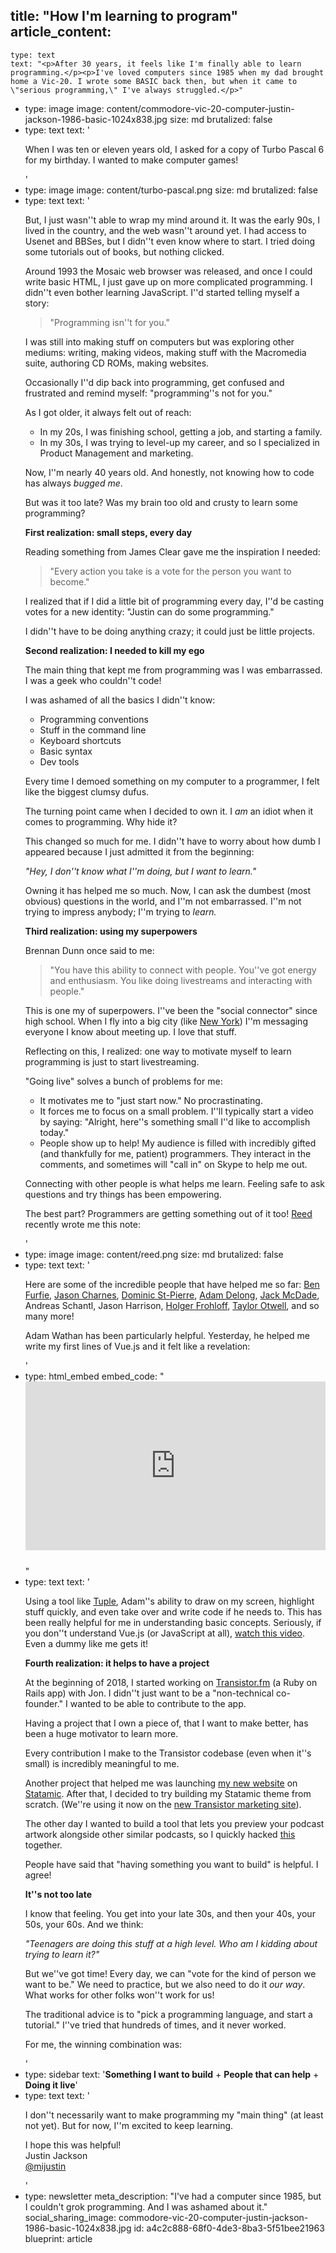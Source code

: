 title: "How I'm learning to program"
article_content:
  -
    type: text
    text: "<p>After 30 years, it feels like I'm finally able to learn programming.</p><p>I've loved computers since 1985 when my dad brought home a Vic-20. I wrote some BASIC back then, but when it came to \"serious programming,\" I've always struggled.</p>"
  -
    type: image
    image: content/commodore-vic-20-computer-justin-jackson-1986-basic-1024x838.jpg
    size: md
    brutalized: false
  -
    type: text
    text: '<p>When I was ten or eleven years old, I asked for a copy of Turbo Pascal 6 for my birthday. I wanted to make computer games!<br></p>'
  -
    type: image
    image: content/turbo-pascal.png
    size: md
    brutalized: false
  -
    type: text
    text: '<p>But, I just wasn''t able to wrap my mind around it. It was the early 90s, I lived in the country, and the web wasn''t around yet. I had access to Usenet and BBSes, but I didn''t even know where to start. I tried doing some tutorials out of books, but nothing clicked.<br></p><p>Around 1993 the Mosaic web browser was released, and once I could write basic HTML, I just gave up on more complicated programming. I didn''t even bother learning JavaScript. I''d started telling myself a story:&nbsp;</p><blockquote><p>"Programming isn''t for you."</p></blockquote><p>I was still into making stuff on computers but was exploring other mediums: writing, making videos, making stuff with the Macromedia suite, authoring CD ROMs, making websites.</p><p>Occasionally I''d dip back into programming, get confused and frustrated and remind myself: "programming''s not for you."</p><p>As I got older, it always felt out of reach:</p><ul><li>In my 20s, I was finishing school, getting a job, and starting a family.</li><li>In my 30s, I was trying to level-up my career, and so I specialized in Product Management and marketing.</li></ul><p>Now, I''m nearly 40 years old. And honestly, not knowing how to code has always <em>bugged me</em>. </p><p>But was it too late? Was my brain too old and crusty to learn some programming?</p><p><strong>First realization: small steps, every day</strong></p><p>Reading something from James Clear gave me the inspiration I needed:</p><blockquote><p>"Every action you take is a vote for the person you want to become."</p></blockquote><p>I realized that if I did a little bit of programming every day, I''d be casting votes for a new identity: "Justin can do some programming."</p><p>I didn''t have to be doing anything crazy; it could just be little projects.</p><p><strong>Second realization: I needed to kill my ego</strong></p><p>The main thing that kept me from programming was I was embarrassed. I was a geek who couldn''t code!</p><p>I was ashamed of all the basics I didn''t know:</p><ul><li>Programming conventions</li><li>Stuff in the command line</li><li>Keyboard shortcuts</li><li>Basic syntax</li><li>Dev tools</li></ul><p>Every time I demoed something on my computer to a programmer, I felt like the biggest clumsy dufus.</p><p>The turning point came when I decided to own it. I <em>am </em>an idiot when it comes to programming. Why hide it?</p><p>This changed so much for me. I didn''t have to worry about how dumb I appeared because I just admitted it from the beginning:</p><p><em>"Hey, I don''t know what I''m doing, but I want to learn."</em></p><p>Owning it has helped me so much. Now, I can ask the dumbest (most obvious) questions in the world, and I''m not embarrassed. I''m not trying to impress anybody; I''m trying to <em>learn.</em></p><p><strong>Third realization: using my superpowers</strong></p><p>Brennan Dunn once said to me:</p><blockquote><p>"You have this ability to connect with people. You''ve got energy and enthusiasm. You like doing livestreams and interacting with people."</p></blockquote><p>This is one my of superpowers. I''ve been the "social connector" since high school. When I fly into a big city (like <a href="https://laracon.us/">New York</a>) I''m messaging everyone I know about meeting up. I love that stuff.</p><p>Reflecting on this, I realized: one way to motivate myself to learn programming is just to start livestreaming.</p><p>"Going live" solves a bunch of problems for me:</p><ul><li>It motivates me to "just start now." No procrastinating.</li><li>It forces me to focus on a small problem. I''ll typically start a video by saying: "Alright, here''s something small I''d like to accomplish today."</li><li>People show up to help! My audience is filled with incredibly gifted (and thankfully for me, patient) programmers. They interact in the comments, and sometimes will "call in" on Skype to help me out.</li></ul><p>Connecting with other people is what helps me learn. Feeling safe to ask questions and try things has been empowering.</p><p>The best part? Programmers are getting something out of it too! <a href="https://twitter.com/reedallred?lang=en">Reed</a> recently wrote me this note:</p>'
  -
    type: image
    image: content/reed.png
    size: md
    brutalized: false
  -
    type: text
    text: '<p>Here are some of the incredible people that have helped me so far: <a href="https://benfurfie.co.uk/">Ben Furfie</a>,&nbsp;<a href="https://www.youtube.com/watch?v=Ob4WGoRp_UE">Jason Charnes</a>, <a href="https://www.youtube.com/watch?v=vpN3JwJZ2pk">Dominic St-Pierre</a>, <a href="https://www.youtube.com/watch?v=4-i2WnyPz8U">Adam Delong</a>, <a href="https://www.youtube.com/watch?v=rETvFclihfY">Jack McDade</a>, Andreas Schantl, Jason Harrison, <a href="https://www.youtube.com/watch?v=lwpex0OTI4o">Holger Frohloff</a>, <a href="https://www.youtube.com/watch?v=wXyHR42QpOo">Taylor Otwell</a>, and so many more!</p><p>Adam Wathan has been particularly helpful. Yesterday, he helped me write my first lines of Vue.js and it felt like a revelation:</p>'
  -
    type: html_embed
    embed_code: "<style>.embed-container { position: relative; padding-bottom: 56.25%; height: 0; overflow: hidden; max-width: 100%; } .embed-container iframe, .embed-container object, .embed-container embed { position: absolute; top: 0; left: 0; width: 100%; height: 100%; }</style><div class='embed-container' style='margin-bottom:25px'><iframe src='https://www.youtube.com/embed//s3yWEtGpp_A?rel=0' frameborder='0' allowfullscreen></iframe></div>"
  -
    type: text
    text: '<p>Using a tool like <a href="https://tuple.app/?utm_source=justinjackson.ca&amp;utm_medium=link&amp;utm_campaign=justinjackson">Tuple</a>, Adam''s ability to draw on my screen, highlight stuff quickly, and even take over and write code if he needs to. This has been really helpful for me in understanding basic concepts. Seriously, if you don''t understand Vue.js (or JavaScript at all), <a href="https://youtu.be/s3yWEtGpp_A">watch this video</a>. Even a dummy like me gets it!<br></p><p><strong>Fourth realization: it helps to have a project</strong></p><p>At the beginning of 2018, I started working on <a href="https://transistor.fm/?via=justin">Transistor.fm</a> (a Ruby on Rails app) with Jon. I didn''t just want to be a "non-technical co-founder." I wanted to be able to contribute to the app.</p><p>Having a project that I own a piece of, that I want to make better, has been a huge motivator to learn more.</p><p>Every contribution I make to the Transistor codebase (even when it''s small) is incredibly meaningful to me.</p><p>Another project that helped me was launching <a href="https://justinjackson.ca">my new website</a> on <a href="https://statamic.com">Statamic</a>. After that, I decided to try building my Statamic theme from scratch. (We''re using it now on the <a href="https://transistor.fm/?via=justin">new Transistor marketing site</a>).</p><p>The other day I wanted to build a tool that lets you preview your podcast artwork alongside other similar podcasts, so I quickly hacked <a href="https://transistor.fm/preview/">this</a> together.</p><p>People have said that "having something you want to build" is helpful. I agree! </p><p><strong>It''s not too late</strong></p><p>I know that feeling. You get into your late 30s, and then your 40s, your 50s, your 60s. And we think:</p><p><em>"Teenagers are doing this stuff at a high level. Who am I kidding about trying to learn it?"</em></p><p>But we''ve got time! Every day, we can "vote for the kind of person we want to be." We need to practice, but we also need to do it <em>our way</em>. What works for other folks won''t work for us!</p><p>The traditional advice is to "pick a programming language, and start a tutorial." I''ve tried that hundreds of times, and it never worked.</p><p>For me, the winning combination was:</p>'
  -
    type: sidebar
    text: '**Something I want to build** + **People that can help** + **Doing it live**'
  -
    type: text
    text: '<p>I don''t necessarily want to make programming my "main thing" (at least not yet). But for now, I''m excited to keep learning.<br></p><p>I hope this was helpful!<br>Justin Jackson<br><a href="https://twitter.com/mijustin">@mijustin</a></p>'
  -
    type: newsletter
meta_description: "I've had a computer since 1985, but I couldn't grok programming. And I was ashamed about it."
social_sharing_image: commodore-vic-20-computer-justin-jackson-1986-basic-1024x838.jpg
id: a4c2c888-68f0-4de3-8ba3-5f51bee21963
blueprint: article
